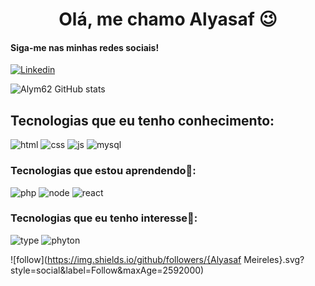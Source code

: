 <h1 align="center">Olá, me chamo Alyasaf 😉</h1>

#### Siga-me nas minhas redes sociais!
[![Linkedin](https://img.shields.io/badge/LinkedIn-0077B5?style=for-the-badge&logo=linkedin&logoColor=white)](https://www.linkedin.com/in/alyasaf-meireles-40b51b247)

![Alym62 GitHub stats](https://github-readme-stats.vercel.app/api?username=Alym62&show_icons=true&theme=cobalt)

## Tecnologias que eu tenho conhecimento:
![html](https://img.shields.io/badge/HTML5-E34F26?style=for-the-badge&logo=html5&logoColor=white)
![css](https://img.shields.io/badge/CSS3-1572B6?style=for-the-badge&logo=css3&logoColor=white)
![js](https://img.shields.io/badge/JavaScript-F7DF1E?style=for-the-badge&logo=javascript&logoColor=black)
![mysql](https://img.shields.io/badge/MySQL-005C84?style=for-the-badge&logo=mysql&logoColor=white)

### Tecnologias que estou aprendendo📖:

![php](https://img.shields.io/badge/PHP-777BB4?style=for-the-badge&logo=php&logoColor=white)
![node](https://img.shields.io/badge/Node.js-43853D?style=for-the-badge&logo=node.js&logoColor=white)
![react](	https://img.shields.io/badge/React-20232A?style=for-the-badge&logo=react&logoColor=61DAFB)

### Tecnologias que eu tenho interesse🚀:

![type](https://img.shields.io/badge/TypeScript-007ACC?style=for-the-badge&logo=typescript&logoColor=white)
![phyton](https://img.shields.io/badge/Python-14354C?style=for-the-badge&logo=python&logoColor=white)

![follow](https://img.shields.io/github/followers/{Alyasaf Meireles}.svg?style=social&label=Follow&maxAge=2592000)
